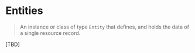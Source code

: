 # Entities

> An instance or class of type `Entity` that defines, and holds the data of a single resource record.

[TBD]